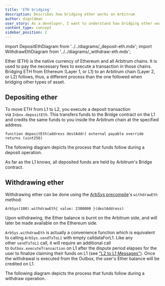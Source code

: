```yaml
---
title: 'ETH bridging'
description: Describes how bridging ether works on Arbitrum
author: dzgoldman
user_story: As a developer, I want to understand how bridging ether works on Arbitrum
content_type: concept
sidebar_position: 2
---
```


import DepositEthDiagram from '../../diagrams/_deposit-eth.mdx';
import WithdrawEthDiagram from '../../diagrams/_withdraw-eth.mdx';

Ether (ETH) is the native currency of Ethereum and all Arbitrum chains. It is used to pay the necessary fees to execute a transaction in those chains. Bridging ETH from Ethereum (Layer 1, or L1) to an Arbitrum chain (Layer 2, or L2) follows, thus, a different process than the one followed when bridging other types of asset.

## Depositing ether

To move ETH from L1 to L2, you execute a deposit transaction via `Inbox.depositEth`. This transfers funds to the Bridge contract on the L1 and credits the same funds to you inside the Arbitrum chain at the specified address.

```sol
function depositEth(address destAddr) external payable override returns (uint256)
```

The following diagram depicts the process that funds follow during a deposit operation.

<DepositEthDiagram />

As far as the L1 knows, all deposited funds are held by Arbitrum's Bridge contract.

## Withdrawing ether

Withdrawing ether can be done using the [ArbSys precompile](/build-decentralized-apps/precompiles/reference#arbsys)'s `withdrawEth` method:

```sol
ArbSys(100).withdrawEth{ value: 2300000 }(destAddress)
```

Upon withdrawing, the Ether balance is burnt on the Arbitrum side, and will later be made available on the Ethereum side.

`ArbSys.withdrawEth` is actually a convenience function which is equivalent to calling `ArbSys.sendTxToL1` with empty calldataForL1. Like any other `sendTxToL1` call, it will require an additional call to `Outbox.executeTransaction` on L1 after the dispute period elapses for the user to finalize claiming their funds on L1 (see ["L2 to L1 Messages"](/arbos/l2-to-l1-messaging.mdx)). Once the withdrawal is executed from the Outbox, the user's Ether balance will be credited on L1.

The following diagram depicts the process that funds follow during a withdraw operation.

<WithdrawEthDiagram />
